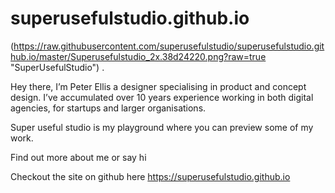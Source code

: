 # superusefulstudio.github.io


(https://raw.githubusercontent.com/superusefulstudio/superusefulstudio.github.io/master/Superusefulstudio_2x.38d24220.png?raw=true "SuperUsefulStudio") .  

Hey there, I’m Peter Ellis a designer specialising in product and concept design. I’ve accumulated over 10 years experience working in both digital agencies, for startups and larger organisations. 

Super useful studio is my playground where you can preview some of my work. 

Find out more about me or say hi

Checkout the site on github here https://superusefulstudio.github.io
